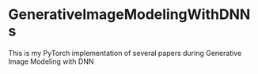 # GenerativeImageModelingWithDNNs
This is my PyTorch implementation of several papers during Generative Image Modeling with DNN
